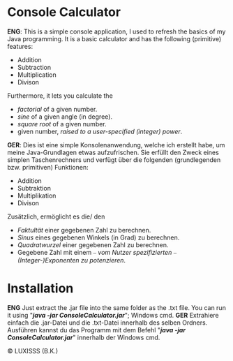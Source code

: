 
# Console Calculator
**ENG**: This is a simple console application, I used to refresh the basics of my Java programming. It is a basic calculator and has the following (primitive) features:

- Addition
- Subtraction
- Multiplication
- Divison

Furthermore, it lets you calculate the

- *factorial* of a given number.
- *sine* of a given angle (in degree).
- *square root* of a given number.
- given number, *raised to a user-specified (integer) power*.

**GER**: Dies ist eine simple Konsolenanwendung, welche ich erstellt habe, um meine Java-Grundlagen etwas aufzufrischen. Sie erfüllt den Zweck eines simplen Taschenrechners und verfügt über die folgenden (grundlegenden bzw. primitiven) Funktionen:

- Addition
- Subtraktion
- Multiplikation
- Divison

Zusätzlich, ermöglicht es die/ den

- *Faktultät* einer gegebenen Zahl zu berechnen.
- *Sinus* eines gegebenen Winkels (in Grad) zu berechnen.
- *Quadratwurzel* einer gegebenen Zahl zu berechnen.
- Gegebene Zahl mit einem ⎯ *vom Nutzer spezifizierten* ⎯ *(Integer-)Exponenten zu potenzieren*.

# Installation
**ENG** Just extract the .jar file into the same folder as the .txt file. You can run it using "***java -jar ConsoleCalculator.jar***"; Windows cmd.
**GER** Extrahiere einfach die .jar-Datei und die .txt-Datei innerhalb des selben Ordners. Ausführen kannst du das Programm mit dem Befehl "***java -jar ConsoleCalculator.jar***" innerhalb der Windows cmd.

© LUXISSS (B.K.)
